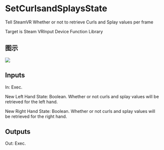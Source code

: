 # SetCurlsandSplaysState

Tell SteamVR Whether or not to retrieve Curls and Splay values per frame

Target is Steam VRInput Device Function Library

## 图示

![]($-20221218-21044764.png)

## Inputs

In: Exec.

New Left Hand State: Boolean. Whether or not curls and splay values will be retrieved for the left hand.

New Right Hand State: Boolean. Whether or not curls and splay values will be retrieved for the right hand.  

## Outputs

Out: Exec.

